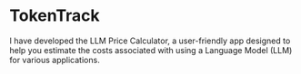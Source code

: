 # TokenTrack
I have developed the LLM Price Calculator, a user-friendly app designed to help you estimate the costs associated with using a Language Model (LLM) for various applications. 
